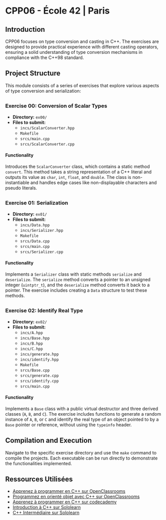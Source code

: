 # **CPP06 - École 42 | Paris**

## Introduction
CPP06 focuses on type conversion and casting in C++. The exercises are designed to provide practical experience with different casting operators, ensuring a solid understanding of type conversion mechanisms in compliance with the C++98 standard.
## Project Structure
This module consists of a series of exercises that explore various aspects of type conversion and serialization:
##
### Exercise 00: Conversion of Scalar Types
- **Directory:** `ex00/`
- **Files to submit:**
  - `incs/ScalarConverter.hpp`
  - `Makefile`
  - `srcs/main.cpp`
  - `srcs/ScalarConverter.cpp`

#### Functionality
Introduces the `ScalarConverter` class, which contains a static method `convert`. This method takes a string representation of a C++ literal and outputs its value as `char`, `int`, `float`, and `double`. The class is non-instantiable and handles edge cases like non-displayable characters and pseudo literals.
##
### Exercise 01: Serialization
- **Directory:** `ex01/`
- **Files to submit:**
  - `incs/Data.hpp`
  - `incs/Serializer.hpp`
  - `Makefile`
  - `srcs/Data.cpp`
  - `srcs/main.cpp`
  - `srcs/Serializer.cpp`

#### Functionality
Implements a `Serializer` class with static methods `serialize` and `deserialize`. The `serialize` method converts a pointer to an unsigned integer (`uintptr_t`), and the `deserialize` method converts it back to a pointer. The exercise includes creating a `Data` structure to test these methods.
##
### Exercise 02: Identify Real Type
- **Directory:** `ex02/`
- **Files to submit:**
  - `incs/A.hpp`
  - `incs/Base.hpp`
  - `incs/B.hpp`
  - `incs/C.hpp`
  - `incs/generate.hpp`
  - `incs/identify.hpp`
  - `Makefile`
  - `srcs/Base.cpp`
  - `srcs/generate.cpp`
  - `srcs/identify.cpp`
  - `srcs/main.cpp`

#### Functionality
Implements a `Base` class with a public virtual destructor and three derived classes (`A`, `B`, and `C`). The exercise includes functions to generate a random instance of `A`, `B`, or `C` and identify the real type of an object pointed to by a `Base` pointer or reference, without using the `typeinfo` header.

## Compilation and Execution
Navigate to the specific exercise directory and use the `make` command to compile the projects. Each executable can be run directly to demonstrate the functionalities implemented.

## Ressources Utilisées
- [Apprenez à programmer en C++ sur OpenClassrooms](https://openclassrooms.com/fr/courses/1894236-apprenez-a-programmer-en-c)
- [Programmez en orienté objet avec C++ sur OpenClassrooms](https://openclassrooms.com/fr/courses/7137751-programmez-en-oriente-objet-avec-c)
- [Apprenez à programmer en C++ sur codecademy](https://www.codecademy.com/catalog/language/c-plus-plus)
- [Introduction à C++ sur Sololearn](https://www.sololearn.com/fr/learn/courses/c-plus-plus-introduction)
- [C++ Intermédiaire sur Sololearn](https://www.sololearn.com/fr/learn/courses/c-plus-plus-intermediate)
